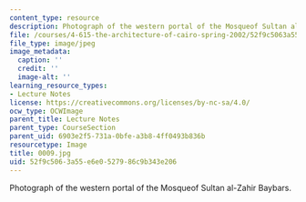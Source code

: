 ```yaml
---
content_type: resource
description: Photograph of the western portal of the Mosqueof Sultan al-Zahir Baybars.
file: /courses/4-615-the-architecture-of-cairo-spring-2002/52f9c5063a55e6e0527986c9b343e206_0009.jpg
file_type: image/jpeg
image_metadata:
  caption: ''
  credit: ''
  image-alt: ''
learning_resource_types:
- Lecture Notes
license: https://creativecommons.org/licenses/by-nc-sa/4.0/
ocw_type: OCWImage
parent_title: Lecture Notes
parent_type: CourseSection
parent_uid: 6903e2f5-731a-0bfe-a3b8-4ff0493b836b
resourcetype: Image
title: 0009.jpg
uid: 52f9c506-3a55-e6e0-5279-86c9b343e206
---
```

Photograph of the western portal of the Mosqueof Sultan al-Zahir Baybars.
